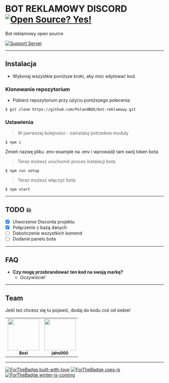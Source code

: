 # BOT REKLAMOWY DISCORD [![Open Source? Yes!](https://badgen.net/badge/Open%20Source%20%3F/Yes%21/blue?icon=github)](https://github.com/Polandbox)
Bot reklamowy open source

[![Support Server](https://img.shields.io/discord/591914197219016707.svg?label=Discord&logo=Discord&colorB=7289da&style=for-the-badge)](https://discord.gg/H4ektqg)

---

## Instalacja

- Wykonaj wszystkie poniższe kroki, aby móc edytować kod.

### Klonowanie repozytorium

- Pobierz repozytorium przy użyciu poniższego polecenia:
```shell
$ git clone https://github.com/PolandBOX/bot-reklamowy.git
```

### Ustawienia

> W pierwszej kolejności - zainstaluj potrzebne moduły

```shell
$ npm i
```

Zmień nazwę pliku .env-example na .env i wprowadź tam swój token bota

> Teraz możesz uruchomić proces instalacji bota

```shell
$ npm run setup
```

> Teraz możesz włączyć bota
```shell
$ npm start
```

---

## TODO :boom:
- [X] Utworzenie Discorda projektu
- [X] Połączenie z bazą danych
- [ ] Dokończenie wszystkich komend
- [ ] Dodanie panelu bota
---


## FAQ

- **Czy mogę przebrandować ten kod na swoją markę?**
    - Oczywiście!

---


## Team
Jeśli też chcesz się tu pojawić, dodaj do kodu coś od siebie!

<table>
  <tr>
    <td align="center"><a href="https://github.com/PolandBOX"><img src="https://avatars3.githubusercontent.com/u/51416083?s=460&u=81fbe9c66d6f3798141d7c8f336c21b623e17324&v=4" width="100px;" alt=""/><br /><sub><b>Boxi</b></sub></a><br />
      </td>
    <td align="center"><a href="https://github.com/jahs000/"><img src="https://avatars2.githubusercontent.com/u/65360316?s=460&u=bea19b5253757ddc82089a3ae223a9b96c946766&v=4" width="100px;" alt=""/><br /><sub><b>jahs000</b></sub></a><br />
      </td>
  </tr>
</table>

---
[![ForTheBadge built-with-love](http://ForTheBadge.com/images/badges/built-with-love.svg)](https://GitHub.com/PolandBOX/)
[![ForTheBadge uses-js](http://ForTheBadge.com/images/badges/uses-js.svg)](https://GitHub.com/PolandBOX/)
[![ForTheBadge winter-is-coming](http://ForTheBadge.com/images/badges/winter-is-coming.svg)](https://GitHub.com/PolandBOX/)
